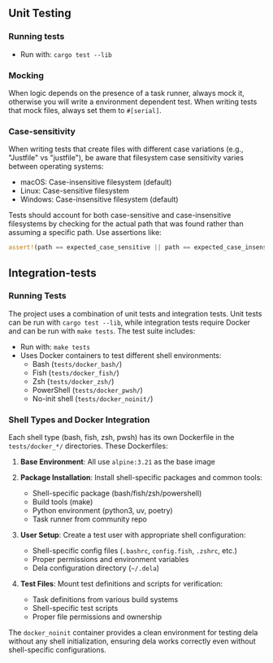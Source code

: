 ## Unit Testing

### Running tests
   - Run with: `cargo test --lib`

### Mocking
When logic depends on the presence of a task runner, always mock it, otherwise
you will write a environment dependent test.
When writing tests that mock files, always set them to `#[serial]`.


### Case-sensitivity
When writing tests that create files with different case variations (e.g., "Justfile" vs "justfile"), be aware that filesystem case sensitivity varies between operating systems:
- macOS: Case-insensitive filesystem (default)
- Linux: Case-sensitive filesystem
- Windows: Case-insensitive filesystem (default)

Tests should account for both case-sensitive and case-insensitive filesystems by checking for the actual path that was found rather than assuming a specific path. Use assertions like:
```rust
assert!(path == expected_case_sensitive || path == expected_case_insensitive);
```

## Integration-tests

### Running Tests

The project uses a combination of unit tests and integration tests. Unit tests can be run with `cargo test --lib`, while integration tests require Docker and can be run with `make tests`. The test suite includes:

   - Run with: `make tests`
   - Uses Docker containers to test different shell environments:
     - Bash (`tests/docker_bash/`)
     - Fish (`tests/docker_fish/`)
     - Zsh (`tests/docker_zsh/`)
     - PowerShell (`tests/docker_pwsh/`)
     - No-init shell (`tests/docker_noinit/`)

### Shell Types and Docker Integration

Each shell type (bash, fish, zsh, pwsh) has its own Dockerfile in the `tests/docker_*/` directories. These Dockerfiles:

1. **Base Environment**: All use `alpine:3.21` as the base image
2. **Package Installation**: Install shell-specific packages and common tools:
   - Shell-specific package (bash/fish/zsh/powershell)
   - Build tools (make)
   - Python environment (python3, uv, poetry)
   - Task runner from community repo
   
3. **User Setup**: Create a test user with appropriate shell configuration:
   - Shell-specific config files (`.bashrc`, `config.fish`, `.zshrc`, etc.)
   - Proper permissions and environment variables
   - Dela configuration directory (`~/.dela`)

4. **Test Files**: Mount test definitions and scripts for verification:
   - Task definitions from various build systems
   - Shell-specific test scripts
   - Proper file permissions and ownership

The `docker_noinit` container provides a clean environment for testing dela without any shell initialization, ensuring dela works correctly even without shell-specific configurations.
